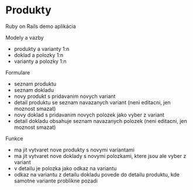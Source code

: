 # Produkty
Ruby on Rails demo aplikácia

Modely a vazby
- produkty a varianty 1:n
- doklad a polozky 1:n
- varianty a polozky 1:n

Formulare
- seznam produktu
- seznam dokladu
- novy produkt s pridavanim novych variant
- detail produktu se seznam navazanych variant (neni editacni, jen moznost smazat)
- novy doklad s pridavanim novych polozek jako vyber z variant
- detail dokladu obsahuje seznam navazanych polozek (neni editacni, jen moznost smazat)

Funkce
- ma jit vytvaret nove produkty s novymi variantami
- ma jit vytvaret nove doklady s novymi polozkami, ktere jsou ale vyber z variant
- v detailu je polozka jako odkaz na variantu
- odkaz na variantu z detailu dokladu povede do detailu produktu, kde samotne variante problikne pozadi
